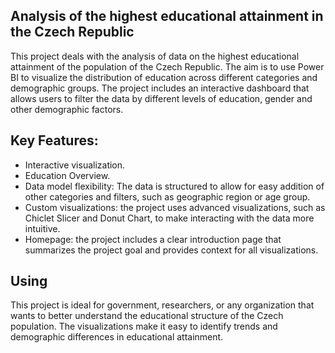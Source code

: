## Analysis of the highest educational attainment in the Czech Republic
This project deals with the analysis of data on the highest educational attainment of the population of the Czech Republic. The aim is to use Power BI to visualize the distribution of education across different categories and demographic groups. The project includes an interactive dashboard that allows users to filter the data by different levels of education, gender and other demographic factors.
## Key Features:
- Interactive visualization.
- Education Overview.
- Data model flexibility: The data is structured to allow for easy addition of other categories and filters, such as geographic region or age group.
- Custom visualizations: the project uses advanced visualizations, such as Chiclet Slicer and Donut Chart, to make interacting with the data more intuitive.
- Homepage: the project includes a clear introduction page that summarizes the project goal and provides context for all visualizations.
## Using
This project is ideal for government, researchers, or any organization that wants to better understand the educational structure of the Czech population. The visualizations make it easy to identify trends and demographic differences in educational attainment.
